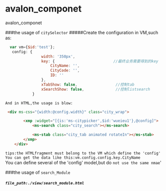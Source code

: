 # avalon_componet
avalon_componet

###the usage of `citySelector`
#####Create the configuration in VM,such as:
```javascript
  var vm={$id:'test'};
   config: {
                width: '350px',
                key: {                          //最终业务需要得到的key
                    CityName: '',
                    CityCode: '',
                    ID: ''
                },
                xTabShow: false,                 //控制tab
                xSearchShow: false,              //控制listsearch
            }
 ```    
    And in HTML,the usage is blow:
```html
 <div ms-css="{width:@config.width}" class="city_wrap">

        <xmp :widget="[{is:'ms-citypicker',$id:'wueieu1'},@config]">
            <ms-search class="city_search"></ms-search>

            <ms-stab class="city_tab animated rotateIn"></ms-stab>
        </xmp>
    </div>
```
`tips:the HTMLfragment must belong to the VM which define the 'config'`<br>
`You can get the data like this:vm.config.config.key.CityName`<br>
 You can define several of the 'config' model,but do `not use the same nmae`'
 
 ###the usage of `search_Module`
##### `file_path:./view/search_module.html`
